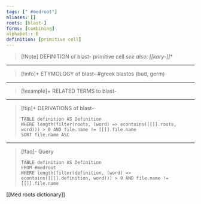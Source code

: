 ```yaml
---
tags: [" #medroot"]
aliases: []
roots: [blast-]
forms: [combining]
alphabet:: B
definition: [primitive cell]
---
```

>[!Note] DEFINITION of blast-
>primitive cell 
>*see also: [[kary-]]**
_____
>[!info]+ ETYMOLOGY of blast-
>#greek blastos (bud, germ)
_____
>[!example]+ RELATED TERMS to blast-
>
_____
>[!tip]+ DERIVATIONS of blast-
>```dataview
>TABLE definition AS Definition 
>WHERE length(filter(roots, (word) => econtains([[]].roots, word))) > 0 AND file.name != [[]].file.name
>SORT file.name ASC
>```
_____
>[!faq]- Query
>```dataview
>TABLE definition AS Definition
>FROM #medroot
>WHERE length(filter(definition, (word) => econtains([[]].definition, word))) > 0 AND file.name != [[]].file.name
>```

[[Med roots dictionary]]